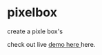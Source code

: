 # pixelbox
create a pixle box's

check out live <a
          href="https://pixelboxed.netlify.app/"
          target="_blank"
          rel="noopener noreferrer"
        > demo here </a> here.

